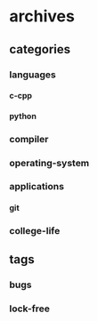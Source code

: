 # archives

## categories

### languages

#### c-cpp

#### python

### compiler

### operating-system

### applications

#### git

### college-life

## tags

### bugs

### lock-free
